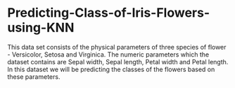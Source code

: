 # Predicting-Class-of-Iris-Flowers-using-KNN
This data set consists of the physical parameters of three species of flower - Versicolor, Setosa and Virginica.
The numeric parameters which the dataset contains are Sepal width, Sepal length, Petal width and Petal length.
In this dataset we will be predicting the classes of the flowers based on these parameters.
